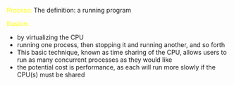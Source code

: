 
<span style="color:yellow">Process:</span>
The definition:  a running program

<span style="color:yellow">Illusion:</span>
- by virtualizing the CPU
- running one process, then stopping it and running another, and so forth
- This basic technique, known as time sharing of the CPU, allows users to run as many concurrent processes as they would like
- the potential cost is performance, as each will run more slowly if the CPU(s) must be shared


